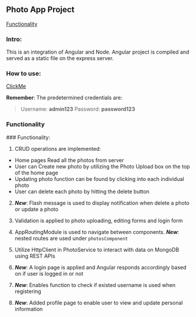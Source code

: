## Photo App Project
[Functionality](#functionality)

### Intro:
This is an integration of Angular and Node. Angular project is compiled and served as a static file on the express server.

### How to use:
[ClickMe](http://167.99.14.231:8000/login)

__Remember__: The predetermined credentials are:
> Username: __admin123__
> Password: __password123__

<h3 id="functionality">Functionality</h3>
### Functionality:

1. CRUD operations are implemented:
 + Home pages Read all the photos from server
 + User can Create new photo by utilizing the Photo Upload box on the top of the home page
 + Updating photo function can be found by clicking into each individual photo
 + User can delete each photo by hitting the delete button

2. ___New___: Flash message is used to display notification when delete a photo or update a photo

3. Validation is applied to photo uploading, editing forms and login form

4. AppRoutingModule is used to navigate between components. ___New___: nested routes are used under ```photosComponent```

5. Utilize HttpClient in PhotoService to interact with data on MongoDB using REST APIs

6. ___New___: A login page is applied and Angular responds accordingly based on if user is logged in or not

7. ___New___: Enables function to check if existed username is used when registering

8. ___New___: Added profile page to enable user to view and update personal information
